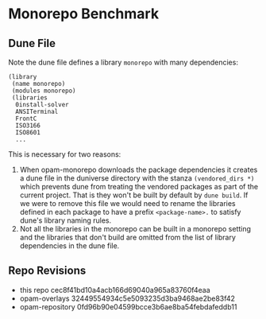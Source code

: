 # Monorepo Benchmark

## Dune File

Note the dune file defines a library `monorepo` with many dependencies:
```
(library
 (name monorepo)
 (modules monorepo)
 (libraries
  0install-solver
  ANSITerminal
  FrontC
  ISO3166
  ISO8601
  ...
```

This is necessary for two reasons:

1. When opam-monorepo downloads the package dependencies it creates a dune file
   in the duniverse directory with the stanza `(vendored_dirs *)` which prevents
   dune from treating the vendored packages as part of the current project.
   That is they won't be built by default by `dune build`. If we were to remove
   this file we would need to rename the libraries defined in each package to
   have a prefix `<package-name>.` to satisfy dune's library naming rules.
2. Not all the libraries in the monorepo can be built in a monorepo setting and
   the libraries that don't build are omitted from the list of library
   dependencies in the dune file.

## Repo Revisions

- this repo cec8f41bd10a4acb166d69040a965a83760f4eaa
- opam-overlays 32449554934c5e5093235d3ba9468ae2be83f42
- opam-repository 0fd96b90e04599bcce3b6ae8ba54febdafeddb11


